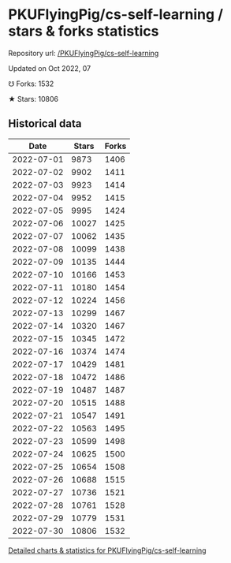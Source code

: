 # PKUFlyingPig/cs-self-learning / stars & forks statistics

Repository url: [/PKUFlyingPig/cs-self-learning](https://github.com/PKUFlyingPig/cs-self-learning)

Updated on Oct 2022, 07

☋ Forks: 1532

★ Stars: 10806

## Historical data
| Date | Stars | Forks |
|------|-------|-------|
| 2022-07-01 | 9873 | 1406 | 
| 2022-07-02 | 9902 | 1411 | 
| 2022-07-03 | 9923 | 1414 | 
| 2022-07-04 | 9952 | 1415 | 
| 2022-07-05 | 9995 | 1424 | 
| 2022-07-06 | 10027 | 1425 | 
| 2022-07-07 | 10062 | 1435 | 
| 2022-07-08 | 10099 | 1438 | 
| 2022-07-09 | 10135 | 1444 | 
| 2022-07-10 | 10166 | 1453 | 
| 2022-07-11 | 10180 | 1454 | 
| 2022-07-12 | 10224 | 1456 | 
| 2022-07-13 | 10299 | 1467 | 
| 2022-07-14 | 10320 | 1467 | 
| 2022-07-15 | 10345 | 1472 | 
| 2022-07-16 | 10374 | 1474 | 
| 2022-07-17 | 10429 | 1481 | 
| 2022-07-18 | 10472 | 1486 | 
| 2022-07-19 | 10487 | 1487 | 
| 2022-07-20 | 10515 | 1488 | 
| 2022-07-21 | 10547 | 1491 | 
| 2022-07-22 | 10563 | 1495 | 
| 2022-07-23 | 10599 | 1498 | 
| 2022-07-24 | 10625 | 1500 | 
| 2022-07-25 | 10654 | 1508 | 
| 2022-07-26 | 10688 | 1515 | 
| 2022-07-27 | 10736 | 1521 | 
| 2022-07-28 | 10761 | 1528 | 
| 2022-07-29 | 10779 | 1531 | 
| 2022-07-30 | 10806 | 1532 | 


[Detailed charts & statistics for PKUFlyingPig/cs-self-learning](https://reviewgithub.com/rep/PKUFlyingPig/cs-self-learning)
